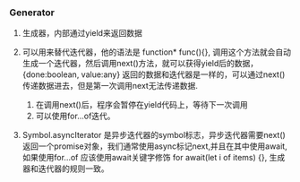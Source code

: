 
### Generator

1. 生成器，内部通过yield来返回数据
2. 可以用来替代迭代器，他的语法是 function* func(){}, 调用这个方法就会自动生成一个迭代器，然后调用next()方法，就可以获得yield后的数据，{done:boolean, value:any} 返回的数据和迭代器是一样的，可以通过next()传递数据进去，但是第一次调用next无法传递数据.
   1. 在调用next()后，程序会暂停在yield代码上，等待下一次调用
   2. 可以使用for...of迭代。

3. Symbol.asyncIterator 是异步迭代器的symbol标志，异步迭代器需要next()返回一个promise对象，我们通常使用async标记next,并且在其中使用await, 如果使用for...of 应该使用await关键字修饰 for await(let i of items) {}, 生成器和迭代器的规则一致。
